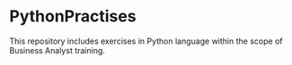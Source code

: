 # PythonPractises
This repository includes exercises in Python language within the scope of Business Analyst training.
